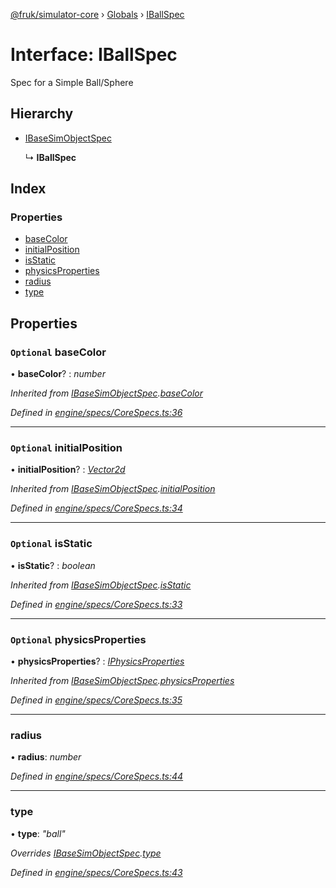 [@fruk/simulator-core](../README.md) › [Globals](../globals.md) › [IBallSpec](iballspec.md)

# Interface: IBallSpec

Spec for a Simple Ball/Sphere

## Hierarchy

* [IBaseSimObjectSpec](ibasesimobjectspec.md)

  ↳ **IBallSpec**

## Index

### Properties

* [baseColor](iballspec.md#optional-basecolor)
* [initialPosition](iballspec.md#optional-initialposition)
* [isStatic](iballspec.md#optional-isstatic)
* [physicsProperties](iballspec.md#optional-physicsproperties)
* [radius](iballspec.md#radius)
* [type](iballspec.md#type)

## Properties

### `Optional` baseColor

• **baseColor**? : *number*

*Inherited from [IBaseSimObjectSpec](ibasesimobjectspec.md).[baseColor](ibasesimobjectspec.md#optional-basecolor)*

*Defined in [engine/specs/CoreSpecs.ts:36](https://github.com/zhiquanyeo/SimulatorCore/blob/f1bf202/src/engine/specs/CoreSpecs.ts#L36)*

___

### `Optional` initialPosition

• **initialPosition**? : *[Vector2d](../globals.md#vector2d)*

*Inherited from [IBaseSimObjectSpec](ibasesimobjectspec.md).[initialPosition](ibasesimobjectspec.md#optional-initialposition)*

*Defined in [engine/specs/CoreSpecs.ts:34](https://github.com/zhiquanyeo/SimulatorCore/blob/f1bf202/src/engine/specs/CoreSpecs.ts#L34)*

___

### `Optional` isStatic

• **isStatic**? : *boolean*

*Inherited from [IBaseSimObjectSpec](ibasesimobjectspec.md).[isStatic](ibasesimobjectspec.md#optional-isstatic)*

*Defined in [engine/specs/CoreSpecs.ts:33](https://github.com/zhiquanyeo/SimulatorCore/blob/f1bf202/src/engine/specs/CoreSpecs.ts#L33)*

___

### `Optional` physicsProperties

• **physicsProperties**? : *[IPhysicsProperties](iphysicsproperties.md)*

*Inherited from [IBaseSimObjectSpec](ibasesimobjectspec.md).[physicsProperties](ibasesimobjectspec.md#optional-physicsproperties)*

*Defined in [engine/specs/CoreSpecs.ts:35](https://github.com/zhiquanyeo/SimulatorCore/blob/f1bf202/src/engine/specs/CoreSpecs.ts#L35)*

___

###  radius

• **radius**: *number*

*Defined in [engine/specs/CoreSpecs.ts:44](https://github.com/zhiquanyeo/SimulatorCore/blob/f1bf202/src/engine/specs/CoreSpecs.ts#L44)*

___

###  type

• **type**: *"ball"*

*Overrides [IBaseSimObjectSpec](ibasesimobjectspec.md).[type](ibasesimobjectspec.md#type)*

*Defined in [engine/specs/CoreSpecs.ts:43](https://github.com/zhiquanyeo/SimulatorCore/blob/f1bf202/src/engine/specs/CoreSpecs.ts#L43)*
